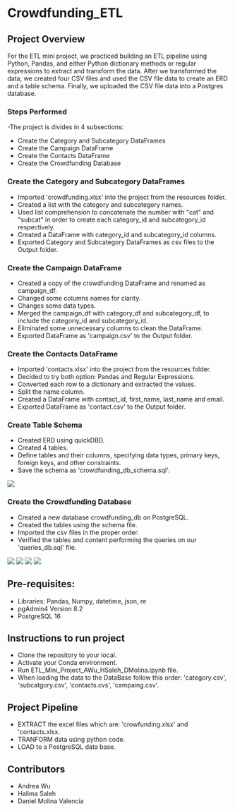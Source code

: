 # Crowdfunding_ETL

## Project Overview
For the ETL mini project, we practiced building an ETL pipeline using Python, Pandas, and either Python dictionary methods or regular expressions to extract and transform the data. After we transformed the data, we created four CSV files and used the CSV file data to create an ERD and a table schema. Finally, we uploaded the CSV file data into a Postgres database.

### Steps Performed
-The project is divides in 4 subsections:
- Create the Category and Subcategory DataFrames
- Create the Campaign DataFrame
- Create the Contacts DataFrame
- Create the Crowdfunding Database

### Create the Category and Subcategory DataFrames
- Imported 'crowdfunding.xlsx' into the project from the resources folder.
- Created a list with the category and subcategory names.
- Used list comprehension to concatenate the number with "cat" and "subcat" in order to create each category_id and subcategory_id respectively.
- Created a DataFrame with category_id and subcategory_id columns.
- Exported Category and Subcategory DataFrames as csv files to the Output folder.

### Create the Campaign DataFrame
- Created a copy of the crowdfunding DataFrame and renamed as campaign_df.
- Changed some columns names for clarity.
- Changes some data types.
- Merged the campaign_df with category_df and subcategory_df, to include the categoriy_id and subcategory_id.
- Eliminated some unnecessary columns to clean the DataFrame.
- Exported DataFrame as 'campaign.csv' to the Output folder.

### Create the Contacts DataFrame
- Imported 'contacts.xlsx' into the project from the resources folder.
- Decided to try both option: Pandas and Regular Expressions.
- Converted each row to a dictionary and extracted the values.
- Split the name column.
- Created a DataFrame with contact_id, first_name, last_name and email.
- Exported DataFrame as 'contact.csv' to the Output folder.

### Create Table Schema
- Created ERD using quickDBD.
- Created 4 tables.
- Define tables and their columns, specifying data types, primary keys, foreign keys, and other constraints.
- Save the schema as 'crowdfunding_db_schema.sql'.

![](Output/crowdfundingERD.png)

### Create the Crowdfunding Database
- Created a new database crowdfunding_db on PostgreSQL.
- Created the tables using the schema file.
- Imported the csv files in the proper order.
- Verified the tables and content performing the queries on our 'queries_db.sql' file.

![](Output/category_query.png)
![](Output/subcategory_query.png)
![](Output/contacts_query.png)
![](Output/campaign_query.png)

## Pre-requisites:
- Libraries: Pandas, Numpy, datetime, json, re
- pgAdmin4 Version 8.2
- PostgreSQL 16

## Instructions to run project
- Clone the repository to your local.
- Activate your Conda environment.
- Run ETL_Mini_Project_AWu_HSaleh_DMolina.ipynb file.
- When loading the data to the DataBase follow this order: 'category.csv', 'subcatgory.csv', 'contacts.cvs', 'campaing.csv'.

## Project Pipeline
- EXTRACT the excel files which are: 'crowfunding.xlsx' and 'contacts.xlsx.
- TRANFORM data using python code.
- LOAD to a PostgreSQL data base.

## Contributors
- Andrea Wu
- Halima Saleh
- Daniel Molina Valencia